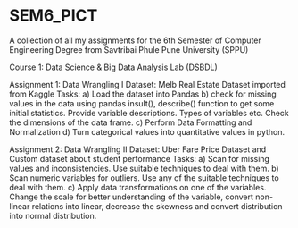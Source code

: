 # SEM6_PICT
A collection of all my assignments for the 6th Semester of Computer Engineering Degree from Savtribai Phule Pune University (SPPU) 

Course 1: Data Science & Big Data Analysis Lab (DSBDL)

Assignment 1: Data Wrangling I
Dataset: Melb Real Estate Dataset imported from Kaggle
Tasks:  a) Load the dataset into Pandas
	b) check for missing values in the data using pandas insult(), describe() function to get some 	initial statistics. Provide variable descriptions. Types of variables etc. Check the dimensions of 		the data frame.
	c) Perform Data Formatting and Normalization
	d) Turn categorical values into quantitative values in python.
	
Assignment 2: Data Wrangling II
Dataset: Uber Fare Price Dataset and Custom dataset about student performance
Tasks:  a) Scan for missing values and inconsistencies. Use suitable techniques to deal with them.
	b) Scan numeric variables for outliers. Use any of the suitable techniques to deal with them.
	c) Apply data transformations on one of the variables. Change the scale for better understanding of 		the variable, convert non-linear relations into linear, decrease the skewness and convert 		distribution into normal distribution.
	
